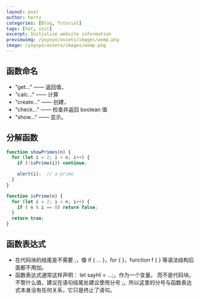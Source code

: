 ```yaml
---
layout: post
author: hertz
categories: [Blog, Tutorial]
tags: [hot, init]
excerpt: Initialize website information
previewimg: /yoyoyo/assets/images/wxmp.png
image: /yoyoyo/assets/images/wxmp.png
---
```

## 函数命名

- "get…" —— 返回值，
- "calc…" —— 计算
- "create…" —— 创建，
- "check…" —— 检查并返回 boolean 值
- "show…" —— 显示。

## 分解函数

```javascript
function showPrimes(n) {
  for (let i = 2; i < n; i++) {
    if (!isPrime(i)) continue;

    alert(i);  // a prime
  }
}

function isPrime(n) {
  for (let i = 2; i < n; i++) {
    if ( n % i == 0) return false;
  }
  return true;
}
```

## 函数表达式

- 在代码块的结尾是不需要 ;，像 if { ... }，for { }，function f { } 等语法结构后面都不用加。
- 函数表达式通常这样声明： let sayHi = ...;，作为一个变量。 而不是代码块。不管什么值，建议在语句结尾处建议使用分号 ;。所以这里的分号与函数表达式本身没有任何关系，它只是终止了语句。